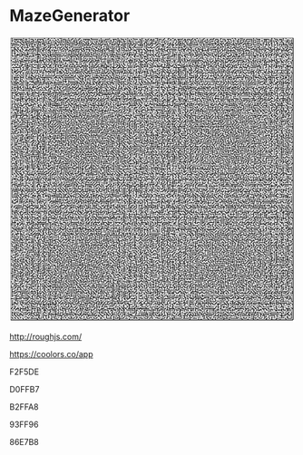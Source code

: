 # MazeGenerator

![alt text](https://github.com/dylanro/MazeGenerator/blob/master/maze.png "Maze Generator Output")



http://roughjs.com/



https://coolors.co/app




F2F5DE

D0FFB7

B2FFA8

93FF96

86E7B8
